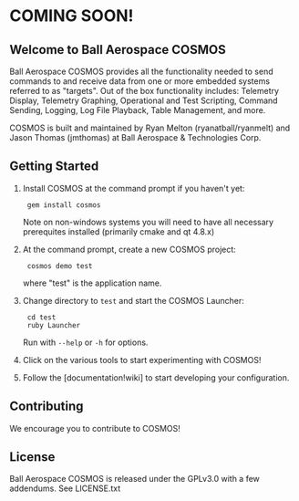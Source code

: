 # COMING SOON!

## Welcome to Ball Aerospace COSMOS

Ball Aerospace COSMOS provides all the functionality needed to send commands to and receive data from one or more embedded systems referred to as "targets". Out of the box functionality includes: Telemetry Display, Telemetry Graphing, Operational and Test Scripting, Command Sending, Logging, Log File Playback, Table Management, and more.

COSMOS is built and maintained by Ryan Melton (ryanatball/ryanmelt) and Jason Thomas (jmthomas) at Ball Aerospace & Technologies Corp.

## Getting Started

1. Install COSMOS at the command prompt if you haven't yet:

        gem install cosmos

   Note on non-windows systems you will need to have all necessary prerequites installed (primarily cmake and qt 4.8.x)

2. At the command prompt, create a new COSMOS project:

        cosmos demo test

   where "test" is the application name.

3. Change directory to `test` and start the COSMOS Launcher:

        cd test
        ruby Launcher

   Run with `--help` or `-h` for options.

4. Click on the various tools to start experimenting with COSMOS!

5. Follow the [documentation!wiki] to start developing your configuration.

## Contributing

We encourage you to contribute to COSMOS!

## License

Ball Aerospace COSMOS is released under the GPLv3.0 with a few addendums.   See LICENSE.txt

